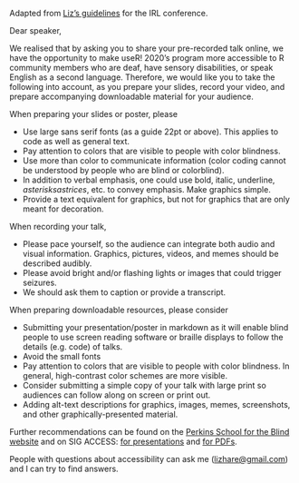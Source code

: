 Adapted from [Liz’s guidelines](https://github.com/forwards/event_best_practices/blob/master/DRAFTEventBestPracticesDisability0120.md) for the IRL conference.

Dear speaker, 

We realised that by asking you to share your pre-recorded talk online, we have the opportunity to make useR! 2020’s program more accessible to R community members who are deaf, have sensory disabilities, or speak English as a second language. Therefore, we would like you to take the following into account, as you prepare your slides, record your video, and prepare accompanying downloadable material for your audience.

When preparing your slides or poster, please 
* Use large sans serif fonts (as a guide 22pt or above). This applies to code as well as general text.
* Pay attention to colors that are visible to people with color blindness.
* Use more than color to communicate information (color coding cannot be understood by people who are blind or colorblind).
* In addition to verbal emphasis, one could use bold, italic, underline, *asterisksastrices*, etc. to convey emphasis.
Make graphics simple.
* Provide a text equivalent for graphics, but not for graphics that are only meant for decoration.


When recording your talk,
* Please pace yourself, so the audience can integrate both audio and visual information. Graphics, pictures, videos, and memes should be described audibly.
* Please avoid bright and/or flashing lights or images that could trigger seizures.
* We should ask them to caption or provide a transcript.


When preparing downloadable resources, please consider 
* Submitting your presentation/poster in markdown as it will enable blind people to use screen reading software or braille displays to follow the details (e.g. code) of talks.
* Avoid the small fonts
* Pay attention to colors that are visible to people with color blindness. In general, high-contrast color schemes are more visible.
* Consider submitting a simple copy of your talk with large print so audiences can follow along on screen or print out.
* Adding alt-text descriptions for graphics, images, memes, screenshots, and other graphically-presented material.



Further recommendations can be found on the [Perkins School for the Blind website](https://www.perkinselearning.org/technology/digital-transitions/creating-accessible-powerpoint-presentations-students-visual )
and on SIG ACCESS:
[for presentations](http://www.sigaccess.org/welcome-to-sigaccess/resources/accessible-presentation-guide/)
 and [for PDFs](http://www.sigaccess.org/welcome-to-sigaccess/resources/accessible-pdf-author-guide/).

People with questions about accessibility can ask me (lizhare@gmail.com) and I can try to find answers.
